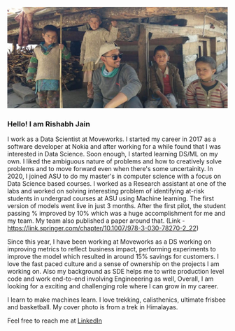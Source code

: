 ![GitHub Logo](/cover1.JPG)
### Hello! I am Rishabh Jain 

I work as a Data Scientist at Moveworks. I started my career in 2017 as a software developer at Nokia and after working for a while found that I was
interested in Data Science. Soon enough, I started learning DS/ML on my own.  I liked the  ambiguous nature of problems and how to creatively solve problems and to move forward even when there's some uncertainity. In 2020, I joined ASU to do my master's in computer science with a focus on Data Science based courses. I worked as a Research assistant at one of the labs and worked on solving interesting problem of identifying at-risk students in undergrad courses at ASU using Machine learning. The first version of models went live in just 3 months. After the first pilot, the student passing % improved by 10% which was a huge accomplishment for me and my team. My team also published a paper around that. (Link - https://link.springer.com/chapter/10.1007/978-3-030-78270-2_22)

Since this year, I have been working at Moveworks as a DS working on improving metrics to reflect business impact, performing experiments to improve the model which resulted in around 15% savings for customers. I love the fast paced culture and a sense of ownership on the projects I am working on. Also my background as SDE helps me to write production level code and work end-to-end involving Engineeering as well, Overall, I am looking for a exciting and challenging role where I can grow in my career. 

I learn to make machines learn. I love trekking, calisthenics, ultimate frisbee and basketball. My cover photo is from a trek in Himalayas. 

Feel free to reach me at [LinkedIn](https://www.linkedin.com/in/rishabhjainr/)
<!--
**RishabhRJain/RishabhRJain** is a ✨ _special_ ✨ repository because its `README.md` (this file) appears on your GitHub profile.

Here are some ideas to get you started:

- 🔭 I’m currently working on ...
- 🌱 I’m currently learning ...
- 👯 I’m looking to collaborate on ...
- 🤔 I’m looking for help with ...
- 💬 Ask me about ...
- 📫 How to reach me: ...
- 😄 Pronouns: ...
- ⚡ Fun fact: ...
-->
